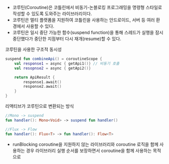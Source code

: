 - 코루틴(Coroutine)은 코틀린에서 비동기-논블로킹 프로그래밍을 명령형 스타일로 작성할 수 있도록 도와주는 라이브러리이다.
- 코루틴은 멀티 플랫폼을 지원하여 코틀린을 사용하는 안드로이드, 서버 등 여러 환경에서 사용할 수 있다.
- 코루틴은 일시 중단 가능한 함수(suspend function)을 통해 스레드가 실행을 잠시 중단했다가 중단한 지점부터 다시 재개(resume)할 수 있다.


코루틴을 사용한 구조적 동시성
``` kotlin
suspend fun combineApi() = coroutineScope {
	val response1 = async { getApi1()} // 비동기 호출
	val resopnse2 = async { getApi2()}

	return ApiResult {
		response1.await()
		response2.await()
	}
}
```


리액티브가 코루틴으로 변환되는 방식
``` kotlin
//Mono -> suspend
fun handler(): Mono<Void> -> suspend fun handler()

//Flux -> Flow
fun handler(): Flux<T> -> fun handler(): Flow<T>
```


- runBlocking
  coroutine을 지원하지 않는 라이브러리와 coroutine 로직을 함께 사용하는 경우 라이브러리 실행 순서를 보장하면서 coroutine을 함께 사용하는 목적으로